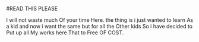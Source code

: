#READ THIS PLEASE

I will not waste much Of your time Here.
the thing is i just wanted to learn As a kid and now i want the same
but for all the Other kids So i have decided to Put up all My works here
That to Free OF COST.
